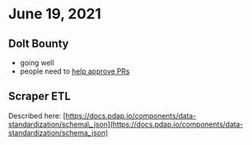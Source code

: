 # June 19, 2021

## Dolt Bounty

* going well
* people need to [help approve PRs](https://docs.pdap.io/components/data-collection/dataset-catalog/submit-or-update-datasets)

## Scraper ETL

Described here: [https://docs.pdap.io/components/data-standardization/schema\_json](https://docs.pdap.io/components/data-standardization/schema_json)

